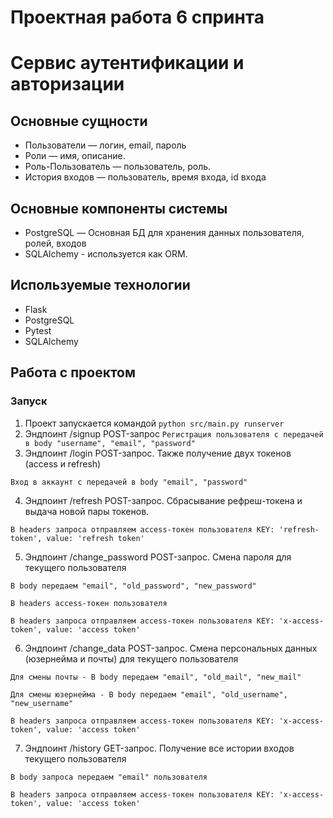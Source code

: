 # Проектная работа 6 спринта

# Сервис аутентификации и авторизации

## Основные сущности
- Пользователи — логин, email, пароль
- Роли — имя, описание.
- Роль-Пользователь — пользователь, роль.
- История входов — пользователь, время входа, id входа

## Основные компоненты системы
- PostgreSQL — Основная БД для хранения данных пользователя, ролей, входов 
- SQLAlchemy - используется как ORM.

## Используемые технологии
- Flask
- PostgreSQL
- Pytest
- SQLAlchemy

## Работа с проектом
### Запуск
1. Проект запускается командой
  ```python src/main.py runserver```
2. Эндпоинт /signup POST-запрос
  ```Регистрация пользователя с передачей в body "username", "email", "password"```
3. Эндпоинт /login POST-запрос. Также получение двух токенов (access и refresh)

  ```Вход в аккаунт с передачей в body "email", "password" ```
  
4. Эндпоинт /refresh POST-запрос. Сбрасывание рефреш-токена и выдача новой пары токенов.

  ```В headers запроса отправляем access-токен пользователя KEY: 'refresh-token', value: 'refresh token'```
  
5. Эндпоинт /change_password POST-запрос. Смена пароля для текущего пользователя

  ```В body передаем "email", "old_password", "new_password"```
  
  ```В headers access-токен пользователя```
  
  ```В headers запроса отправляем access-токен пользователя KEY: 'x-access-token', value: 'access token'```
  
6. Эндпоинт /change_data POST-запрос. Смена персональных данных (юзернейма и почты) для текущего пользователя

  ```Для смены почты - В body передаем "email", "old_mail", "new_mail"```
  
  ```Для смены юзернейма - В body передаем "email", "old_username", "new_username"```
  
  ```В headers запроса отправляем access-токен пользователя KEY: 'x-access-token', value: 'access token'```
  
 7. Эндпоинт /history GET-запрос. Получение все истории входов текущего пользователя
 
  ```В body запроса передаем "email" пользователя```
  
  ```В headers запроса отправляем access-токен пользователя KEY: 'x-access-token', value: 'access token'```
  
